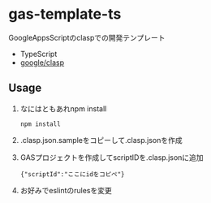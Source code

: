 # gas-template-ts
GoogleAppsScriptのclaspでの開発テンプレート
- TypeScript
- [google/clasp](https://github.com/google/clasp)


## Usage
1. なにはともあれnpm install
   ```
   npm install
   ```

2. .clasp.json.sampleをコピーして.clasp.jsonを作成
   
3. GASプロジェクトを作成してscriptIDを.clasp.jsonに追加
   ```
   {"scriptId":"ここにidをコピペ"}
   ```
   
4. お好みでeslintのrulesを変更